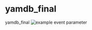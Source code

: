# yamdb_final
yamdb_final
![example event parameter](https://github.com/Alexandra1624/yamdb_final/actions/workflows/yamdb_workflow.yml/badge.svg?event=push)
